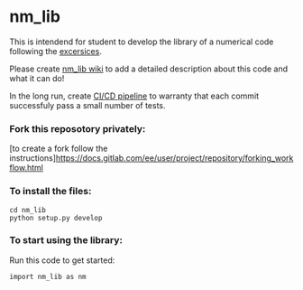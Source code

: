 # nm_lib

This is intendend for student to develop the library of a numerical code following the [excersices](https://gitlab.com/ast5110_course/ast5110). 

Please create [nm_lib wiki](https://gitlab.com/ast5110_course/nm_lib/-/wikis/home) to add a detailed description about this code and what it can do!

In the long run, create [CI/CD pipeline](https://gitlab.com/ast5110_course/nm_lib/-/pipelines) to warranty that each commit successfuly pass a small number of tests. 

### Fork this reposotory privately:  
[to create a fork follow the instructions]https://docs.gitlab.com/ee/user/project/repository/forking_workflow.html

### To install the files:
```
cd nm_lib
python setup.py develop
```

### To start using the library:
Run this code to get started:
```
import nm_lib as nm
```
